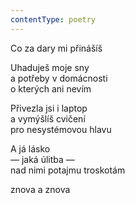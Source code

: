 ```yaml
---
contentType: poetry
---
```


<section>

Co za dary mi přinášíš

Uhaduješ moje sny  
a potřeby v domácnosti  
o kterých ani nevím

</section>

<section>

Přivezla jsi i laptop  
a vymýšlíš cvičení  
pro nesystémovou hlavu

</section>

<section>

A já lásko  
— jaká úlitba —  
nad nimi potajmu troskotám

</section>

<section>

znova a znova

</section>
